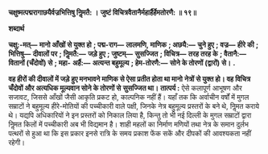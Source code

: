**चक्षुष्मत्पद्मरागाछयैर्वज्रभित्तिषु निॢमतै: ।** **जुष्टं विचित्रवैतानैर्महार्हैर्हेमतोरणै: ॥ १९॥** 

**शब्दार्थ** 

**चक्षु:-मत्—** **मानो आँखों से युक्त हो** **; पद्म-राग—** **लालमणि, माणिक** **; अछयै:—** **चुने हुए** **; वज्र—** **हीरे की** **; भित्तिषु—** **दीवालों पर** **; निॢमतै:—** **जड़े हुए** **; जुष्टम्—** **सुसज्जित** **; विचित्र—** **तरह तरह के** **; वैतानै:—** **वितानों (चँदोवों) से** **; महा-** **अर्है:—** **अत्यन्त बहुमूल्य** **; हेम-तोरणै:—** **सोने के तोरणों (द्वारों) से।** **.** 

**वह हीरों की दीवालों में जड़े हुए मनभावने माणिक से ऐसा प्रतीत होता था मानो** **नेत्रों से युक्त हो। वह विचित्र चँदोवों और अत्यधिक मूल्यवान सोने के तोरणों से** **सुसज्जित था।** **तात्पर्य :** ऐसे कलापूर्ण आभूषण और सजावट, जिससे आँखों जैसी आकृति प्रकट हो, काल्पनिक नहीं हैं। यहाँ तक कि अर्वाचीन वर्षों में मुगल सम्राटों ने बहुमूल्य हीरे-मोतियों की पच्चीकारी वाले पक्षी, जिनके नेत्र बहुमूल्य प्रस्तरों के बने थे, निॢमत कराये थे। यद्यपि अधिकारियों ने इन प्रस्तरों को निकाल लिया है, किन्तु तो भी नई दिल्ली के मुगल सम्राटों द्वारा निॢमत किलों में पच्चीकारी अब भी विद्यमान है। शाही महलों का निर्माण मणियों तथा नेत्र के समान दुर्लभ पत्थरों से हुआ था कि इस प्रकार इनसे रात्रि के समय प्रकाश फेंक सकें और दीपकों की आवश्यकता नहीं रहेगी।  